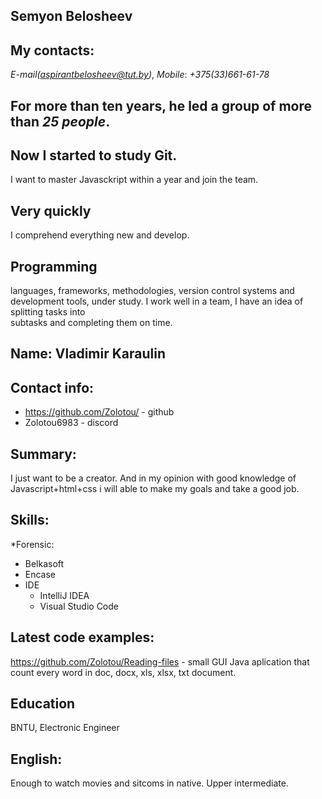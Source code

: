 ## Semyon Belosheev

## My contacts: 
*E-mail(aspirantbelosheev@tut.by)*, 
*Mobile*: *+375(33)661-61-78* 

## For more than ten years, he led a group of more than *25 people*. 

## Now I started to study Git. 
I want to master Javasckript within a year and join the team.

## Very quickly 
I comprehend everything new and develop.

## Programming 
languages, frameworks, methodologies, version control systems and development tools, under study. I work well in a team, I have an idea of splitting tasks into    
subtasks and completing them on time.



## Name: Vladimir Karaulin

## Contact info: 
* https://github.com/Zolotou/ - github
* Zolotou6983 - discord

## Summary: 
I just want to be a creator. And in my opinion with good knowledge of Javascript+html+css i will able to make my goals and take a good job.

## Skills:
*Forensic:
  * Belkasoft
  * Encase
* IDE
  * IntelliJ IDEA
  * Visual Studio Code
## Latest code examples:
   https://github.com/Zolotou/Reading-files - small GUI Java aplication that count every word in doc, docx, xls, xlsx, txt document.

## Education
   BNTU, Electronic Engineer
   
## English:
   Enough to watch movies and sitcoms in native. Upper intermediate.
